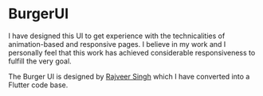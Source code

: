 # BurgerUI

I have designed this UI to get experience with the technicalities of animation-based and responsive pages. I believe in my work and I personally feel that this work has achieved considerable responsiveness to fulfill the very goal.

The Burger UI is designed by [Rajveer Singh](https://www.linkedin.com/posts/rajveer-singh-43a9a0165_design-adobecc-microinteraction-activity-6707199264273039361-7ogO) which I have converted into a Flutter code base.
